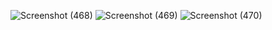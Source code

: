 ![Screenshot (468)](https://user-images.githubusercontent.com/89120960/205246614-a6a01be5-b0f7-48a3-a236-23c8b02272d5.png)
![Screenshot (469)](https://user-images.githubusercontent.com/89120960/205246619-992ca93c-f327-4545-957f-ddcd4a5ac4ba.png)
![Screenshot (470)](https://user-images.githubusercontent.com/89120960/205246623-b48293d5-ea5c-4396-bc6a-d66bbcd4d882.png)
